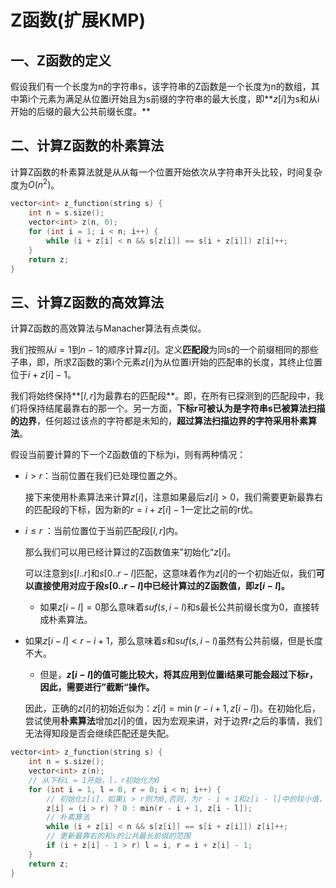 # Z函数(扩展KMP)

## 一、Z函数的定义

假设我们有一个长度为n的字符串s，该字符串的Z函数是一个长度为n的数组，其中第i个元素为满足从位置i开始且为s前缀的字符串的最大长度，即**$z[i]$为s和从i开始的后缀的最大公共前缀长度。**



## 二、计算Z函数的朴素算法

计算Z函数的朴素算法就是从从每一个位置开始依次从字符串开头比较，时间复杂度为$O(n^2)$。

```c++
vector<int> z_function(string s) {
    int n = s.size();
    vector<int> z(n, 0);
    for (int i = 1; i < n; i++) {
        while (i + z[i] < n && s[z[i]] == s[i + z[i]]) z[i]++;
    }
    return z;
}
```



## 三、计算Z函数的高效算法

计算Z函数的高效算法与Manacher算法有点类似。

我们按照从$i = 1$到$n-1$的顺序计算$z[i]$。定义**匹配段**为同s的一个前缀相同的那些子串，即，所求Z函数的第i个元素$z[i]$为从位置i开始的匹配串的长度，其终止位置位于$i + z[i] - 1$。

我们将始终保持**$[l,r]$为最靠右的匹配段**。即，在所有已探测到的匹配段中，我们将保持结尾最靠右的那一个。另一方面，**下标r可被认为是字符串s已被算法扫描的边界**，任何超过该点的字符都是未知的，**超过算法扫描边界的字符采用朴素算法**。

假设当前要计算的下一个Z函数值的下标为i，则有两种情况：

+ $i > r$：当前位置在我们已处理位置之外。

  接下来使用朴素算法来计算$z[i]$，注意如果最后$z[i]>0$，我们需要更新最靠右的匹配段的下标，因为新的$r=i+z[i]-1$一定比之前的r优。

+ $i\le r$ ：当前位置位于当前匹配段$[l,r]$内。

  那么我们可以用已经计算过的Z函数值来”初始化“$z[i]$。

  可以注意到$s[l..r]$和$s[0..r-l]$匹配，这意味着作为$z[i]$的一个初始近似，我们**可以直接使用对应于段$s[0..r-l]$中已经计算过的Z函数值，即$z[i-l]$。**

  + 如果$z[i-l]=0$那么意味着$suf(s,i-l)$和s最长公共前缀长度为0，直接转成朴素算法。
+ 如果$z[i-l]<r-i+1$，那么意味着$s$和$suf(s,i-l)$虽然有公共前缀，但是长度不大。
  + 但是，**$z[i-l]$的值可能比较大，将其应用到位置i结果可能会超过下标r，因此，需要进行”截断“操作。**
  
  因此，正确的$z[i]$的初始近似为：$z[i]=\min(r-i+1,z[i-l])$。在初始化后，尝试使用**朴素算法**增加$z[i]$的值，因为宏观来讲，对于边界r之后的事情，我们无法得知段是否会继续匹配还是失配。

```c++
vector<int> z_function(string s) {
    int n = s.size();
    vector<int> z(n);
    // 从下标i = 1开始，l，r初始化为0
    for (int i = 1, l = 0, r = 0; i < n; i++) {
        // 初始化z[i]，如果i > r则为0,否则，为r - i + 1和z[i - l]中的较小值，这是考虑到截断操作
        z[i] = (i > r) ? 0 : min(r - i + 1, z[i - l]);
        // 朴素算法
        while (i + z[i] < n && s[z[i]] == s[i + z[i]]) z[i]++;
        // 更新最靠右的和s的公共最长前缀的范围
        if (i + z[i] - 1 > r) l = i, r = i + z[i] - 1;
    }
    return z;
}
```


